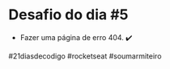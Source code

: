 # Desafio do dia #5

+ Fazer uma página de erro 404. ✔️

#21diasdecodigo #rocketseat #soumarmiteiro
